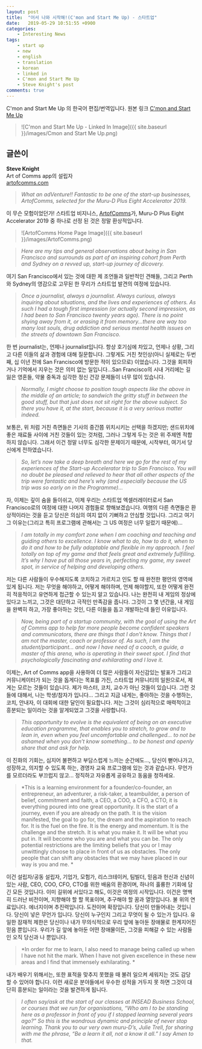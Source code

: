 ```yaml
---
layout: post
title:  "어서 나와 시작해!(C'mon and Start Me Up) - 스타트업"
date:   2019-05-29 10:51:55 +0900
categories:
    - Interesting News
tags:
    - start up
    - new
    - english
    - translation
    - korean
    - linked in
    - C'mon and Start Me Up
    - Steve Knight's post
comments: true
---
```


C'mon and Start Me Up 의 한국어 편집/번역입니다.
원본 링크 [C'mon and Start Me Up][기사 원본]

> ![C'mon and Start Me Up - Linked In Image]({{ site.baseurl }}/images/Cmon and Start Me Up.png)

## **글쓴이**  
**Steve Knight**  
Art of Comms app의 설립자  
<a href="http://artofcomms.com">artofcomms.com</a>  

> *What an adVenture!! Fantastic to be one of the start-up businesses, ArtofComms, selected for the Muru-D Plus Eight Accelerator 2019.*  

이 무슨 모험이었던가! 스타트업 비지니스, [ArtofComms][아트오프컴스]가, Muru-D Plus Eight Accelerator 2019 중 하나로 선정 된 것은 정말 환상적입니다.

> ![ArtofComms Home Page Image]({{ site.baseurl }}/images/ArtofComms.png)

> *Here are my tips and general observations about being in San Francisco and surrounds as part of an inspiring cohort from Perth and Sydney on a revved up, start-up journey of dicovery.*  

여기 San Francisco에서 있는 것에 대한  제 조언들과 일반적인 견해들, 그리고 Perth와 Sydney의 영감으로 고무된 한 무리가 스타트업 발견의 여정에 있습니다.

> *Once a journalist, always a journalist. Always curious, always inquiring about situations, and the lives and experiences of others. As such I had a tough first impression (or actually second impression, as I had been to San Francisco twenty years ago). There is no point shying away from it, or erasing it from memory...there are way too many lost souls, drug addiction and serious mental health issues on the streets of downtown San Francisco.*  

한 번 journalist는, 언제나 journalist입니다. 항상 호기심에 차있고, 언제나 상황, 그리고 다른 이들의 삶과 경험에 대해 질문합니다. 그렇게도 거친 첫인상(아니 실제로는 두번 째, 십 이년 전에 San Francisco에 방문한 적이 있으므로) 이었습니다. 그것을 회피하거나 기억에서 지우는 것은 의미 없는 일입니다...San Francisco의 시내 거리에는 길 잃은 영혼들, 약물 중독과 심각한 정신 건강 문제들이 너무 많이 있습니다.

> *Normally, I might choose to position tough aspects like the above in the middle of an article; to sandwich the gritty stuff in between the good stuff, but that just does not sit right for the above subject. So there you have it, at the start, because it is a very serious matter indeed.*  

보통은, 위 처럼 거친 측면들은 기사의 중간쯤 위치시키는 선택을 하겠지만; 샌드위치에 좋은 재료들 사이에 거친 것들이 있는 것처럼, 그러나 그렇게 두는 것은 위 주제엔 적합하지 않습니다. 그래서 이건 정말 너무도 심각한 문제이기 때문에, 시작부터, 여기서 당신에게 전하였습니다.

> *So, let’s now take a deep breath and here we go for the rest of my experiences of the Start-up Accelerator trip to San Francisco. You will no doubt be pleased and relieved to hear that all other aspects of the trip were fantastic and here’s why (and especially because the US trip was so early on in the Programme)…*  

자, 이제는 깊이 숨을 들이쉬고, 이제 우리는 스타트업 엑셀러레이터로서 San Francisco로의 여정에 대한 나머지 경험들로 향해보겠습니다. 여행의 다른 측면들은 환상적이라는 것을 듣고 당신은 의심의 여지 없이 기뻐하고 안심할 것입니다. 그리고 여기 그 이유는(그리고 특히 프로그램에 관해서는 그 US 여정은 너무 일렀기 때문에)...

> *I am totally in my comfort zone when I am coaching and teaching and guiding others to excellence. I know what to do, how to do it, when to do it and how to be fully adaptable and flexible in my approach. I feel totally on top of my game and that feels great and extremely fulfilling. It’s why I have put all those years in, perfecting my game, my sweet spot, in service of helping and developing others.*  

저는 다른 사람들이 우수해지도록 코치하고 가르치고 인도 할 때 완전한 평안의 영역에 있게 됩니다. 저는 무엇을 해야하고, 어떻게 해야하며, 언제 해야할지, 또한 어떻게 완전히 적응적이고 유연하게 접근할 수 있는지 알고 있습니다. 나는 완전히 내 게임의 정상에 있다고 느끼고, 그것은 대단하고 극적인 만족감을 줍니다. 그것이 그 몇 년간을, 내 게임을 완벽히 하고, 가장 좋아하는 것인, 다른 이들을 돕고 개발하는데 들인 이유입니다.

> *Now, being part of a startup community, with the goal of using the Art of Comms app to help far more people become confident speakers and communicators, there are things that I don’t know. Things that I am not the master, coach or professor of. As such, I am the student/participant... and now I have need of a coach, a guide, a master of this arena, who is operating in their sweet spot. I find that psychologically fascinating and exhilarating and I love it.*  

이제는, Art of Comms app을 사용하여 더 많은 사람들이 자신감있는 발표가 그리고 커뮤니케이터가 되는 것을 돕게다는 목표를 가진, 스타트업 커뮤니티의 일원으로서, 제게는 모르는 것들이 있습니다. 제가 마스터, 코치, 교수가 아닌 것들이 있습니다. 그런 것들에 대해서, 나는 학생/참자가 입니다... 그리고 지금 내게는, 좋아하는 것을 수행하는, 코치, 안내자, 이 대회에 대한 달인이 필요합니다. 저는 그것이 심리적으로 매력적이고 흥분되는 일이라는 것을 알게되었고 그것을 사랑합니다.

> *This opportunity to evolve is the equivalent of being on an executive education programme, that enables you to stretch, to grow and to lean in, even when you feel uncomfortable and challenged... to not be ashamed when you don’t know something... to be honest and openly share that and ask for help.*  

이 진화의 기회는, 심지어 불편하고 부담스럽게 느끼는 순간에도..., 당신이 뻗어나가고, 성장하고, 의지할 수 있도록 하는, 경영자 교육 프로그램에 있는 것과 같습니다. 무언가를 모르더라도 부끄럽지 않고... 정직하고 자유롭게 공유하고 동움을 청하세요.

> *This is a learning environment for a founder/co-founder, an entrepreneur, an adventurer, a risk-taker, a teambuilder, a person of belief, commitment and faith, a CEO, a COO, a CFO, a CTO, it is everything poured into one great opportunity. It is the start of a journey, even if you are already on the path. It is the vision manifested, the goal to go for, the dream and the aspiration to reach for. It is the fuel on the fire. It is the energy and momentum. It is the challenge and the stretch. It is what you make it. It will be what you put in. It will become who you are and what you can be. The only potential restrictions are the limiting beliefs that you or I may unwittingly choose to place in front of us as obstacles. The only people that can shift any obstacles that we may have placed in our way is you and me. *  

이건 설립자/공동 설립자, 기업가, 모험가, 리스크테이커, 팀빌더, 믿음과 헌신과 신념이 있는 사람, CEO, COO, CFO, CTO를 위한 배움의 환경이며, 하나의 훌륭한 기회에 담긴 모든 것입니다. 이미 길위에 서있다고 해도, 이것은 여정의 시작입니다. 이건은 명백히 드러난 비전이며, 지향해야 할 할 목표이며, 추구해야 할 꿈과 열망입니다. 불 위의 연료입니다. 에너지이며 추진력입니다. 도전이며 확장입니다. 당신이 만들어내는 것입니다. 당신이 넣은 무언가 입니다. 당신이 누구인지 그리고 무엇이 될 수 있는가 입니다. 유일한 잠재적 제한은 당신이나 내가 무의식적으로 우리 앞에 놓아둔 장애물로 한계지어진 믿음 뿐입니다. 우리가 길 앞에 놓아둔 어떤 장애물이든, 그것을 피해갈 수 있는 사람들인 오직 당신과 나 뿐입니다.

> *In order for me to learn, I also need to manage being called up when I have not hit the mark. When I have not given excellence in these new areas and I find that immensely exhilarating. *  

내가 배우기 위해서는, 또한 표적을 맞추지 못했을 때 불려 일으켜 세워지는 것도 감당 할 수 있어야 합니다. 이런 새로운 분야들에서 우수한 성적을 거두지 못 하면 그것이 대단히 흥분되는 일이라는 것을 발견하게 됩니다.

> *I often say/ask at the start of our classes at INSEAD Business School, or courses that we run for organisations, “Who am I to be standing here as a professor in front of you if I stopped learning several years ago?” So this is the wondrous dynamic and principle of never stop learning. Thank you to our very own muru-D’s, Julie Trell, for sharing with me the phrase, “Be a learn it all, not a know it all.” I say Amen to that.*  



[기사 원본]: https://www.linkedin.com/pulse/cmon-start-me-up-steve-knight/?trk=eml-email_feed_ecosystem_digest_01-recommended_articles-6-Unknown&midToken=AQHDdVsUNBVb4g&fromEmail=fromEmail&ut=2BoQnc-JmjvUM1
[아트오프컴스]: http://artofcomms.com/
